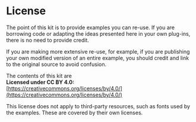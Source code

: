 # License

The point of this kit is to provide examples you can re-use.
If you are borrowing code or adapting the ideas presented here
in your own plug-ins, there is no need to provide credit.

If you are making more extensive re-use, for example,
if you are publishing your own modified version of an entire
example, you should credit and link to the original source
to avoid confusion.

The contents of this kit are  
**Licensed under CC BY 4.0:**  
[https://creativecommons.org/licenses/by/4.0/](https://creativecommons.org/licenses/by/4.0/)

This license does not apply to third-party resources, such as
fonts used by the examples. These are covered by their
own licenses.